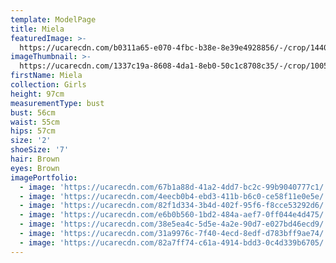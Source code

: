 ```yaml
---
template: ModelPage
title: Miela
featuredImage: >-
  https://ucarecdn.com/b0311a65-e070-4fbc-b38e-8e39e4928856/-/crop/1440x776/0,0/-/preview/
imageThumbnail: >-
  https://ucarecdn.com/1337c19a-8608-4da1-8eb0-50c1c8708c35/-/crop/1005x1121/55,0/-/preview/
firstName: Miela
collection: Girls
height: 97cm
measurementType: bust
bust: 56cm
waist: 55cm
hips: 57cm
size: '2'
shoeSize: '7'
hair: Brown
eyes: Brown
imagePortfolio:
  - image: 'https://ucarecdn.com/67b1a88d-41a2-4dd7-bc2c-99b9040777c1/'
  - image: 'https://ucarecdn.com/4eecb0b4-ebd3-411b-b6c0-ce58f11e0e5e/'
  - image: 'https://ucarecdn.com/82f1d334-3b4d-402f-95f6-f8cce53292d6/'
  - image: 'https://ucarecdn.com/e6b0b560-1bd2-484a-aef7-0ff044e4d475/'
  - image: 'https://ucarecdn.com/38e5ea4c-5d5e-4a2e-90d7-e027bd46ecd9/'
  - image: 'https://ucarecdn.com/31a9976c-7f40-4ecd-8edf-d783bff9ae74/'
  - image: 'https://ucarecdn.com/82a7ff74-c61a-4914-bdd3-0c4d339b6705/'
---
```



